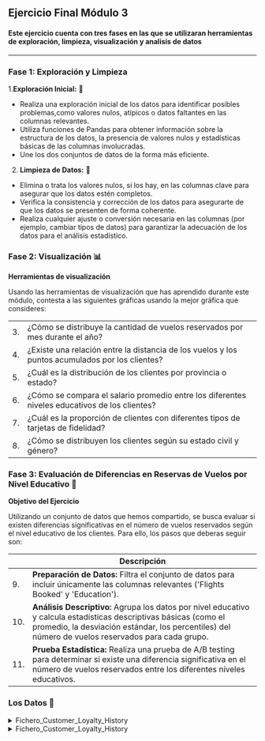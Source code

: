 ## Ejercicio Final Módulo 3

#### Este ejercicio cuenta con tres fases en las que se utilizaran herramientas de exploración, limpieza, visualización y analisis de datos 

______________________________________________________________________________________________________________________________________________________________

### Fase 1: Exploración y Limpieza


1.**Exploración Inicial:** 🔎

* Realiza una exploración inicial de los datos para identificar posibles problemas,como valores nulos, atípicos o datos faltantes en las columnas relevantes.
* Utiliza funciones de Pandas para obtener información sobre la estructura de los datos, la presencia de valores nulos y estadísticas básicas de las columnas 
  involucradas.
* Une los dos conjuntos de datos de la forma más eficiente.

2. **Limpieza de Datos:** 🧹
  
* Elimina o trata los valores nulos, si los hay, en las columnas clave para asegurar que los datos estén completos.
* Verifica la consistencia y corrección de los datos para asegurarte de que los datos se presenten de forma coherente.
* Realiza cualquier ajuste o conversión necesaria en las columnas (por ejemplo, cambiar tipos de datos) para garantizar la adecuación de los datos para el 
  análisis estadístico.

### Fase 2: Visualización 📊

**Herramientas de visualización**
  
Usando las herramientas de visualización que has aprendido durante este módulo, contesta a las  siguientes gráficas usando la mejor gráfica que consideres:
  
|                 |                                                         |
| ----------------|---------------------------------------------------------|
|3.| ¿Cómo se distribuye la cantidad de vuelos reservados por mes durante el año?|
|4.| ¿Existe una relación entre la distancia de los vuelos y los puntos acumulados por los clientes?|
|5.|¿Cuál es la distribución de los clientes por provincia o estado?|
|6.|¿Cómo se compara el salario promedio entre los diferentes niveles educativos de los clientes?|
|7.| ¿Cuál es la proporción de clientes con diferentes tipos de tarjetas de fidelidad?|
|8.|¿Cómo se distribuyen los clientes según su estado civil y género?|



### Fase 3: Evaluación de Diferencias en Reservas de Vuelos por Nivel Educativo 🔬

**Objetivo del Ejercicio**

Utilizando un conjunto de datos que hemos compartido, se busca evaluar si existen diferencias significativas en el número de vuelos reservados según el nivel educativo de los clientes. Para 
ello, los pasos que deberas seguir son:

|  | Descripción                                                                                                                      |
|--|----------------------------------------------------------------------------------------------------------------------------------|
|9.|  **Preparación de Datos:** Filtra el conjunto de datos para incluir únicamente las columnas relevantes ('Flights Booked' y 'Education'). |
|10.| **Análisis Descriptivo:** Agrupa los datos por nivel educativo y calcula estadísticas descriptivas básicas (como el promedio, la desviación estándar, los percentiles) del número de vuelos reservados para cada grupo. |
|11.| **Prueba Estadística:** Realiza una prueba de A/B testing para determinar si existe una diferencia significativa en el número de vuelos reservados entre los diferentes niveles educativos. |

</details>

### Los Datos 📂

<details><summary>Fichero_Customer_Loyalty_History</summary>
  <csv src="linkcsv" alt="Customer Loyalty History.csv">
</details>

<details><summary>Fichero_Customer_Loyalty_History</summary>
  <csv src="linkcsv" alt="Customer Flight Activity.csv">
</details>
    

